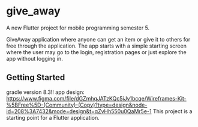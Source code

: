 # give_away

A new Flutter project for mobile programming semester 5.

GiveAway application where anyone can get an item or give it to others for free through 
the application. The app starts with a simple starting screen where the user may go to
the login, registration pages or just explore the app without logging in. 






## Getting Started
gradle version 8.3!!
app design: https://www.figma.com/file/dGZmhqJATzKQc5iJv1bcqe/Wireframes-Kit-%5BFree%5D-(Community)-(Copy)?type=design&node-id=208%3A7432&mode=design&t=qZvHh550u0QaMr5e-1
This project is a starting point for a Flutter application.

